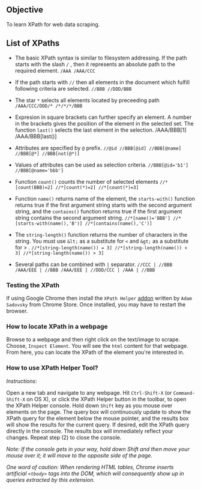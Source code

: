 ## Objective
To learn XPath for web data scraping.

## List of XPaths

- The basic XPath syntax is similar to filesystem addressing. If the path starts with the slash `/` , then it represents an absolute path to the required element.
`/AAA
/AAA/CCC`

- If the path starts with `//` then all elements in the document which fulfill following criteria are selected.
`//BBB
//DDD/BBB` 

- The star `*` selects all elements located by preceeding path
`/AAA/CCC/DDD/*
/*/*/*/BBB`

- Expresion in square brackets can further specify an element. A number in the brackets gives the position of the element in the selected set. The function `last()` selects the last element in the selection.
/AAA/BBB[1]
/AAA/BBB[last()]

- Attributes are specified by `@` prefix.
`//@id
//BBB[@id]
//BBB[@name]
//BBB[@*]
//BBB[not(@*)]`

- Values of attributes can be used as selection criteria. `//BBB[@id='b1']
//BBB[@name='bbb']`

- Function `count()` counts the number of selected elements
`//*[count(BBB)=2]
//*[count(*)=2]
//*[count(*)=3]`

- Function `name()` returns name of the element, the `starts-with()` function returns true if the first argument string starts with the second argument string, and the `contains()` function returns true if the first argument string contains the second argument string.
`//*[name()='BBB']
//*[starts-with(name(),'B')]
//*[contains(name(),'C')]`

- The `string-length()` function returns the number of characters in the string. You must use `&lt;` as a substitute for `<` and `&gt;` as a substitute for > .
`//*[string-length(name()) = 3]
//*[string-length(name()) < 3]
//*[string-length(name()) > 3]`

- Several paths can be combined with `|` separator.
`//CCC | //BBB
/AAA/EEE | //BBB
/AAA/EEE | //DDD/CCC | /AAA | //BBB`

### Testing the XPath

If using Google Chrome then install the `XPath Helper` [addon](https://chrome.google.com/webstore/detail/xpath-helper/hgimnogjllphhhkhlmebbmlgjoejdpjl) written by `Adam Sadovsky` from Chrome Store. Once installed, you may have to restart the browser. 

### How to locate XPath in a webpage

Browse to a webpage and then right click on the text/image to scrape. Choose, `Inspect Element`. You will see the `html` content for that webpage. From here, you can locate the XPath of the element you're interested in.

### How to use XPath Helper Tool?

*Instructions*:

Open a new tab and navigate to any webpage. Hit `Ctrl-Shift-X` (or `Command-Shift-X` on OS X), or click the XPath Helper button in the toolbar, to open the XPath Helper console.
Hold down `Shift` key as you mouse over elements on the page. The query box will continuously update to show the XPath query for the element below the mouse pointer, and the results box will show the results for the current query.
If desired, edit the XPath query directly in the console. The results box will immediately reflect your changes.
Repeat step (2) to close the console.


*Note: If the console gets in your way, hold down Shift and then move your mouse over it; it will move to the opposite side of the page.*

*One word of caution: When rendering HTML tables, Chrome inserts artificial `<tbody>` tags into the DOM, which will consequently show up in queries extracted by this extension.*
